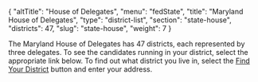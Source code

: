 {
  "altTitle": "House of Delegates",
  "menu": "fedState",
  "title": "Maryland House of Delegates",
  "type": "district-list",
  "section": "state-house",
  "districts": 47,
  "slug": "state-house",
  "weight": 7
}

The Maryland House of Delegates has 47 districts, each represented by three delegates. To see the candidates running in your district, select the appropriate link below. To find out what district you live in, select the [Find Your District][el] button and enter your address.

[el]: http://mdelect.net
